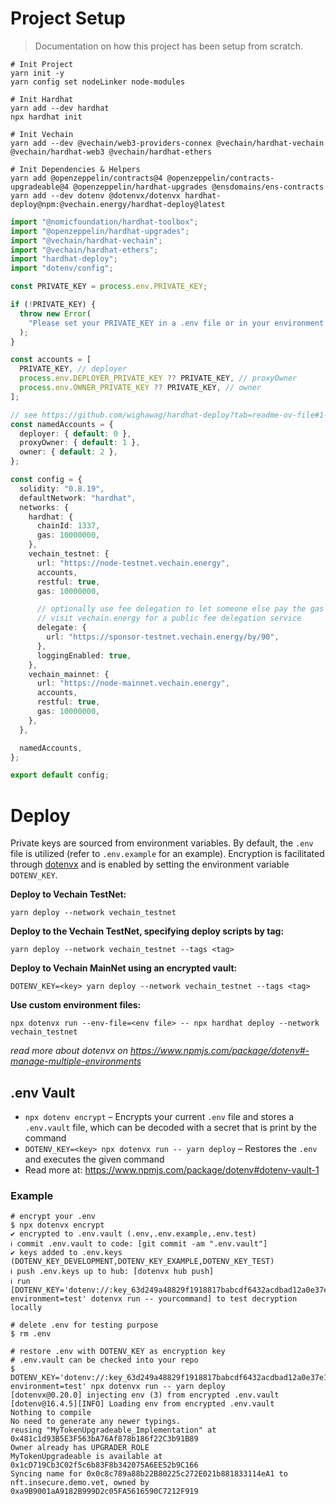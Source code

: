 # Project Setup

> Documentation on how this project has been setup from scratch.

```shell
# Init Project
yarn init -y
yarn config set nodeLinker node-modules

# Init Hardhat
yarn add --dev hardhat
npx hardhat init

# Init Vechain
yarn add --dev @vechain/web3-providers-connex @vechain/hardhat-vechain @vechain/hardhat-web3 @vechain/hardhat-ethers

# Init Dependencies & Helpers
yarn add @openzeppelin/contracts@4 @openzeppelin/contracts-upgradeable@4 @openzeppelin/hardhat-upgrades @ensdomains/ens-contracts
yarn add --dev dotenv @dotenvx/dotenvx hardhat-deploy@npm:@vechain.energy/hardhat-deploy@latest
```

```ts
import "@nomicfoundation/hardhat-toolbox";
import "@openzeppelin/hardhat-upgrades";
import "@vechain/hardhat-vechain";
import "@vechain/hardhat-ethers";
import "hardhat-deploy";
import "dotenv/config";

const PRIVATE_KEY = process.env.PRIVATE_KEY;

if (!PRIVATE_KEY) {
  throw new Error(
    "Please set your PRIVATE_KEY in a .env file or in your environment variables"
  );
}

const accounts = [
  PRIVATE_KEY, // deployer
  process.env.DEPLOYER_PRIVATE_KEY ?? PRIVATE_KEY, // proxyOwner
  process.env.OWNER_PRIVATE_KEY ?? PRIVATE_KEY, // owner
];

// see https://github.com/wighawag/hardhat-deploy?tab=readme-ov-file#1-namedaccounts-ability-to-name-addresses
const namedAccounts = {
  deployer: { default: 0 },
  proxyOwner: { default: 1 },
  owner: { default: 2 },
};

const config = {
  solidity: "0.8.19",
  defaultNetwork: "hardhat",
  networks: {
    hardhat: {
      chainId: 1337,
      gas: 10000000,
    },
    vechain_testnet: {
      url: "https://node-testnet.vechain.energy",
      accounts,
      restful: true,
      gas: 10000000,

      // optionally use fee delegation to let someone else pay the gas fees
      // visit vechain.energy for a public fee delegation service
      delegate: {
        url: "https://sponsor-testnet.vechain.energy/by/90",
      },
      loggingEnabled: true,
    },
    vechain_mainnet: {
      url: "https://node-mainnet.vechain.energy",
      accounts,
      restful: true,
      gas: 10000000,
    },
  },

  namedAccounts,
};

export default config;
```

# Deploy

Private keys are sourced from environment variables. By default, the `.env` file is utilized (refer to `.env.example` for an example). Encryption is facilitated through [dotenvx](https://www.npmjs.com/package/dotenv#-manage-multiple-environments) and is enabled by setting the environment variable `DOTENV_KEY`.

**Deploy to Vechain TestNet:**

```shell
yarn deploy --network vechain_testnet
```

**Deploy to the Vechain TestNet, specifying deploy scripts by tag:**

```shell
yarn deploy --network vechain_testnet --tags <tag>
```

**Deploy to Vechain MainNet using an encrypted vault:**

```shell
DOTENV_KEY=<key> yarn deploy --network vechain_testnet --tags <tag>
```

**Use custom environment files:**

```shell
npx dotenvx run --env-file=<env file> -- npx hardhat deploy --network vechain_testnet
```

_read more about dotenvx on https://www.npmjs.com/package/dotenv#-manage-multiple-environments_

## .env Vault

- `npx dotenv encrypt` – Encrypts your current `.env` file and stores a `.env.vault` file, which can be decoded with a secret that is print by the command
- `DOTENV_KEY=<key> npx dotenvx run -- yarn deploy` – Restores the `.env` and executes the given command
- Read more at: https://www.npmjs.com/package/dotenv#dotenv-vault-1

### Example

```shell
# encrypt your .env
$ npx dotenvx encrypt
✔ encrypted to .env.vault (.env,.env.example,.env.test)
ℹ commit .env.vault to code: [git commit -am ".env.vault"]
✔ keys added to .env.keys (DOTENV_KEY_DEVELOPMENT,DOTENV_KEY_EXAMPLE,DOTENV_KEY_TEST)
ℹ push .env.keys up to hub: [dotenvx hub push]
ℹ run [DOTENV_KEY='dotenv://:key_63d249a48829f1918817babcdf6432acdbad12a0e37e1dd41a1964c9afbed0ba@dotenvx.com/vault/.env.vault?environment=test' dotenvx run -- yourcommand] to test decryption locally

# delete .env for testing purpose
$ rm .env

# restore .env with DOTENV_KEY as encryption key
# .env.vault can be checked into your repo
$ DOTENV_KEY='dotenv://:key_63d249a48829f1918817babcdf6432acdbad12a0e37e1dd41a1964c9afbed0ba@dotenvx.com/vault/.env.vault?environment=test' npx dotenvx run -- yarn deploy
[dotenvx@0.20.0] injecting env (3) from encrypted .env.vault
[dotenv@16.4.5][INFO] Loading env from encrypted .env.vault
Nothing to compile
No need to generate any newer typings.
reusing "MyTokenUpgradeable_Implementation" at 0x481c1d93B5E3F563bA76Af878b186f22C3b91B89
Owner already has UPGRADER_ROLE
MyTokenUpgradeable is available at 0x1cD719Cb3C02f5c6b83F8b342075A6EE52b9C166
Syncing name for 0x0c8c789a88b22B80225c272E021b881833114eA1 to nft.insecure.demo.vet, owned by 0xa9B9001aA9182B999D2c05FA5616590C7212F919
```
